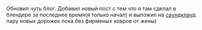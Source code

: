---
---
Обновил чуть блог. Добавил новый пост с тем что я там сделал в блендере за последнее время(я только начал) и выложил на [саундклауд](https://soundcloud.com/ummshsh) пару новых дорожек пока без фирменых ковров от жены)
